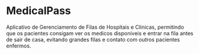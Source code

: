 # MedicalPass
Aplicativo de Gerenciamento de Filas de Hospitais e Clinicas, permitindo que os pacientes consigam ver os medicos disponiveis e entrar na fila antes de sair de casa, evitando grandes filas e contato com outros pacientes enfermos.
